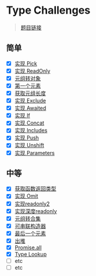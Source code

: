 # Type Challenges

> [题目链接](https://github.com/type-challenges/type-challenges/blob/main/README.zh-CN.md#%E9%A2%98%E5%BA%93) 


## 简单

- [x] [实现 Pick](pick.ts)
- [x] [实现 ReadOnly](readonly.ts)
- [x] [元组转对象](tupleToObject.ts)
- [x] [第一个元素](first.ts)
- [x] [获取元组长度](length.ts)
- [x] [实现 Exclude](exclude.ts)
- [x] [实现 Awaited](awaited.ts)
- [x] [实现 If](if.ts)
- [x] [实现 Concat](concat.ts)
- [x] [实现 Includes](includes.ts)
- [x] [实现 Push](push.ts)
- [x] [实现 Unshift](unshift.ts)
- [x] [实现 Parameters](parameters.ts)

## 中等

- [x] [获取函数返回类型](returnType.ts)
- [x] [实现 Omit](omit.ts)
- [x] [实现readonly2](readonly2.ts)
- [x] [实现深度readonly](readonly-deep.ts)
- [x] [元组转合集](tupleToUnion.ts)
- [x] [可串联构造器](chainable.ts)
- [x] [最后一个元素](last.ts)
- [x] [出堆](pop.ts)
- [x] [Promise.all](promiseAll.ts)
- [x] [Type Lookup](lookup.ts)
- [ ] etc
- [ ] etc
